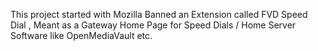 This project started with Mozilla Banned an Extension called FVD Speed Dial , Meant as a Gateway Home Page for Speed Dials / Home Server Software like OpenMediaVault etc.